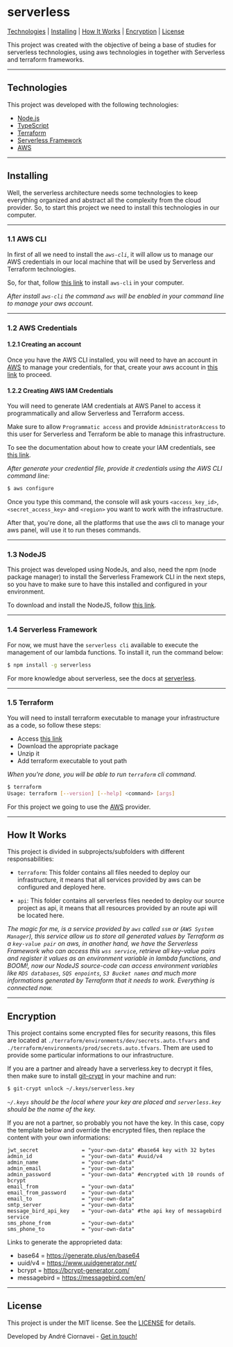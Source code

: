 # serverless

[Technologies](#technologies)
|
[Installing](#installing)
|
[How It Works](#how-it-works)
|
[Encryption](#encryption)
|
[License](#license)


This project was created with the objective of being a base of studies for serverless technologies, using aws technologies in together with Serverless and terraform frameworks.

---

## Technologies

This project was developed with the following technologies:

- [Node.js][nodejs]
- [TypeScript][typescript]
- [Terraform][terraform]
- [Serverless Framework][serverless]
- [AWS][aws]

---

## Installing

Well, the serverless architecture needs some technologies to keep everything organized and abstract all the complexity from the cloud provider. So, to start this project we need to install this technologies in our computer. 

---

### 1.1 AWS CLI

In first of all we need to install the _`aws-cli`_, it will allow us to manage our AWS credentials in our local machine that will be used by Serverless and Terraform technologies.

So, for that, follow [this link][aws_cli] to install `aws-cli` in your computer.

_After install `aws-cli` the command `aws` will be enabled in your command line to manage your aws account._

---

### 1.2 AWS Credentials

#### 1.2.1 Creating an account

Once you have the AWS CLI installed, you will need to have an account in [AWS][aws] to manage your credentials, for that, create your aws account in [this link][aws_create_account] to proceed.

#### 1.2.2 Creating AWS IAM Credentials

You will need to generate IAM credentials at AWS Panel to access it programmatically and allow Serverless and Terraform access.

Make sure to allow `Programmatic access` and provide `AdministratorAccess` to this user for Serverless and Terraform be able to manage this infrastructure.

To see the documentation about how to create your IAM credentials, see [this link][aws_iam_credentials].

_After generate your credential file, provide it credentials using the AWS CLI command line:_

```bash
$ aws configure
```

Once you type this command, the console will ask yours `<access_key_id>`, `<secret_access_key>` and `<region>` you want to work with the infrastructure.

After that, you're done, all the platforms that use the aws cli to manage your aws panel, will use it to run theses commands.

---

### 1.3 NodeJS

This project was developed using NodeJs, and also, need the npm (node package manager) to install the Serverless Framework CLI in the next steps, so you have to make sure to have this installed and configured in your environment.


To download and install the NodeJS, follow [this link][nodejs_download].

---

### 1.4 Serverless Framework

For now, we must have the `serverless cli` available to execute the management of our lambda functions. To install it, run the command below:

```bash
$ npm install -g serverless
```

For more knowledge about serverless, see the docs at [serverless][serverless_docs].

---

### 1.5 Terraform

You will need to install terraform executable to manage your infrastructure as a code, so follow these steps:

- Access [this link][terraform_download]
- Download the appropriate package
- Unzip it
- Add terraform executable to yout path

_When you're done, you will be able to run `terraform` cli command._

```bash
$ terraform
Usage: terraform [--version] [--help] <command> [args]
```

For this project we going to use the [AWS][terraform_aws] provider.

---

## How It Works

This project is divided in subprojects/subfolders  with different responsabilities:

-   `terraform`: This folder contains all files needed to deploy our infrastructure, it means that all services provided by aws can be configured and deployed here.

-   `api`: This folder contains all serverless files needed to deploy our source project as api, it means that all resources provided by an route api will be located here.

_The magic for me, is a service provided by `aws` called `ssm` or (`AWS System Manager`), this service allow us to store all  generated values by Terraform as a `key-value pair` on aws, in another hand, we have the Serverless Framework who can access this `wss service`, retrieve all key-value pairs and register it values as an environment variable in lambda functions, and BOOM!, now our NodeJS source-code can access environment variables like `RDS databases`, `SQS enpoints`, `S3 Bucket names` and much more informations generated by Terraform that it needs to work. Everything is connected now._

---

## Encryption

This project contains some encrypted files for security reasons, this files are located at `./terraform/environments/dev/secrets.auto.tfvars` and `./terraform/environments/prod/secrets.auto.tfvars`. Them are used to provide some particular informations to our infrastructure.

If you are a partner and already have a serverless.key to decrypt it files, then make sure to install [git-crypt][git_crypt] in your machine and run:

```bash
$ git-crypt unlock ~/.keys/serverless.key
```

_`~/.keys` should be the local where your key are placed and `serverless.key` should be the name of the key._

If you are not a partner, so probably you not have the key. In this case, copy the template below and override the encrypted files, then replace the content with your own informations:

```tfvards
jwt_secret              = "your-own-data" #base64 key with 32 bytes
admin_id                = "your-own-data" #uuid/v4
admin_name              = "your-own-data"
admin_email             = "your-own-data"
admin_password          = "your-own-data" #encrypted with 10 rounds of bcrypt
email_from              = "your-own-data"
email_from_password     = "your-own-data"
email_to                = "your-own-data"
smtp_server             = "your-own-data"
message_bird_api_key    = "your-own-data" #the api key of messagebird service
sms_phone_from          = "your-own-data"
sms_phone_to            = "your-own-data" 
```

Links to generate the approprieted data:

- base64 = https://generate.plus/en/base64
- uuid/v4 = https://www.uuidgenerator.net/
- bcrypt = https://bcrypt-generator.com/
- messagebird = https://messagebird.com/en/

---

## License

This project is under the MIT license. See the [LICENSE](./LICENSE) for details.

Developed by André Ciornavei - [Get in touch!](https://www.linkedin.com/in/andreciornavei/)


[nodejs]: https://nodejs.org/
[nodejs_download]: https://nodejs.org/en/download/
[typescript]: https://www.typescriptlang.org/
[terraform]: https://www.terraform.io/
[terraform_aws]: https://www.terraform.io/docs/providers/aws/index.html
[terraform_download]: https://www.terraform.io/downloads.html
[serverless]: https://www.serverless.com/
[serverless_docs]: https://www.serverless.com/framework/docs/
[aws]: https://aws.amazon.com/
[aws_cli]: https://docs.aws.amazon.com/cli/latest/userguide/install-cliv2.html
[aws_iam_credentials]: https://docs.aws.amazon.com/sdk-for-javascript/v2/developer-guide/getting-your-credentials.html
[aws_create_account]: https://portal.aws.amazon.com/billing/signup#/start
[git_crypt]: https://github.com/AGWA/git-crypt